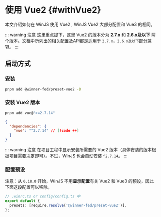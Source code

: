 # 使用 Vue2 {#withVue2}

本文介绍如何在 WinJS 使用 Vue2 , WinJS Vue2 大部分配置和 Vue3 的相同。

::: warning 注意
这里重点提下，这里 Vue2 的版本分为 **2.7.x** 和 **2.6.x及以下** 两个版本。文档中所列出的相关配置及API都是适用于 `2.7.x`，`2.6.x及以下`部分兼容。
:::

## 启动方式

### 安装

```bash
pnpm add @winner-fed/preset-vue2 -D
```

### 安装 Vue2 版本

```bash
pnpm add vue@">=2.7.14"
```

```json
{
  "dependencies": {
    "vue": "^2.7.14" // [!code ++]
  }
}
```

::: warning 注意
在项目工程中显示安装所需要的 Vue2 版本（具体安装的版本根据项目需要决定即可）。不过，WinJS 也会自动安装 `^2.7.14`。
:::

### 配置预设

注意：从 `0.18.0` 开始，WinJS 不用**显示配置**有关 Vue2 和 Vue3 的预设，因此下面这段配置可以移除。

```ts
// .winrc.ts or config/config.ts 中
export default {
  presets: [require.resolve('@winner-fed/preset-vue2')],
};
```
